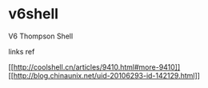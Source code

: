 v6shell
=======

V6 Thompson Shell


links ref


[[http://coolshell.cn/articles/9410.html#more-9410]]
[[http://blog.chinaunix.net/uid-20106293-id-142129.html]]



